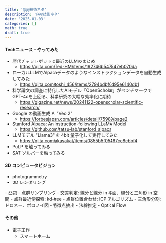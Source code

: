 ```yaml
---
title: '@@@技術ネタ'
description: '@@@技術ネタ'
date: '2025-01-03'
categories: []
math: true
draft: true
---
```




#### Techニュース・やってみた

- 歴代チャットボットと最近のLLMのまとめ
  - https://qiita.com/Ted-HM/items/192746b547547eb070da
- ローカルLLMでAlpacaデータのようなインストラクションデータを自動生成してみた
  - https://qiita.com/toshi_456/items/2794bdbf6d95e6140db1
- 科学論文の調査に特化したAIモデル「OpenScholar」がベンチマークでGPT-4oを上回る、科学研究の大幅な効率化に期待
  - https://gigazine.net/news/20241122-openscholar-scientific-research/
- Google の動画生成 AI "Veo 2"
  - https://forbesjapan.com/articles/detail/75989/page2
- Stanford Alpaca: An Instruction-following LLaMA Model
  - https://github.com/tatsu-lab/stanford_alpaca
- LLMモデル "Llama3" を 4bit 量子化して実行してみた
  - https://qiita.com/akasakat/items/0855b5f05467cc8cbbf4
- PuLP を触ってみる
- SAT ソルバーを触ってみる



#### 3D コンピュータビジョン

- photogrammetry
- 3D レンダリング

\- 凸包
\- 点群サンプリング
\- 交差判定: 線分と線分 in 平面、線分と三角形 in 空間
\- 点群最近傍探索: kd-tree
\- 点群位置合わせ: ICP アルゴリズム
\- 三角形分割: ドロネー、ボロノイ図
\- 特徴点抽出
\- 法線推定
\- Optical Flow



#### その他

- 電子工作
  - スマートホーム
